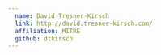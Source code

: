 ```yaml
---
  name: David Tresner-Kirsch
  link: http://david.tresner-kirsch.com/
  affiliation: MITRE
  github: dtkirsch
---
```

